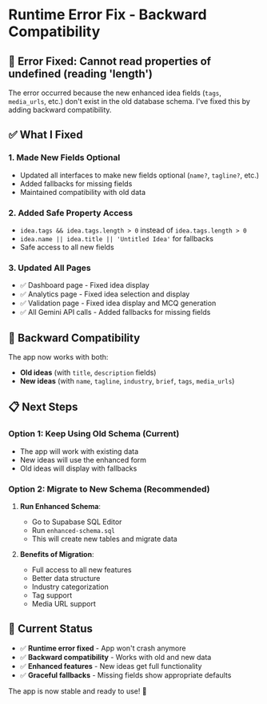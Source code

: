 # Runtime Error Fix - Backward Compatibility

## 🚨 **Error Fixed: Cannot read properties of undefined (reading 'length')**

The error occurred because the new enhanced idea fields (`tags`, `media_urls`, etc.) don't exist in the old database schema. I've fixed this by adding backward compatibility.

## ✅ **What I Fixed**

### 1. **Made New Fields Optional**
- Updated all interfaces to make new fields optional (`name?`, `tagline?`, etc.)
- Added fallbacks for missing fields
- Maintained compatibility with old data

### 2. **Added Safe Property Access**
- `idea.tags && idea.tags.length > 0` instead of `idea.tags.length > 0`
- `idea.name || idea.title || 'Untitled Idea'` for fallbacks
- Safe access to all new fields

### 3. **Updated All Pages**
- ✅ Dashboard page - Fixed idea display
- ✅ Analytics page - Fixed idea selection and display
- ✅ Validation page - Fixed idea display and MCQ generation
- ✅ All Gemini API calls - Added fallbacks for missing fields

## 🔄 **Backward Compatibility**

The app now works with both:
- **Old ideas** (with `title`, `description` fields)
- **New ideas** (with `name`, `tagline`, `industry`, `brief`, `tags`, `media_urls`)

## 📋 **Next Steps**

### Option 1: Keep Using Old Schema (Current)
- The app will work with existing data
- New ideas will use the enhanced form
- Old ideas will display with fallbacks

### Option 2: Migrate to New Schema (Recommended)
1. **Run Enhanced Schema**:
   - Go to Supabase SQL Editor
   - Run `enhanced-schema.sql`
   - This will create new tables and migrate data

2. **Benefits of Migration**:
   - Full access to all new features
   - Better data structure
   - Industry categorization
   - Tag support
   - Media URL support

## 🎯 **Current Status**

- ✅ **Runtime error fixed** - App won't crash anymore
- ✅ **Backward compatibility** - Works with old and new data
- ✅ **Enhanced features** - New ideas get full functionality
- ✅ **Graceful fallbacks** - Missing fields show appropriate defaults

The app is now stable and ready to use! 🚀
